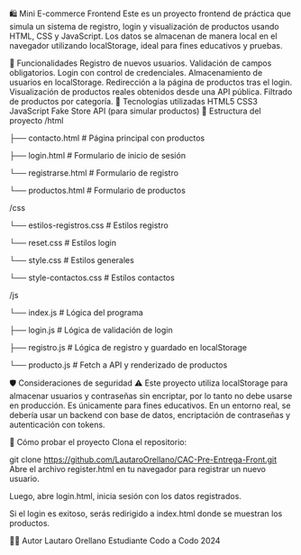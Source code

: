 🛍️ Mini E-commerce Frontend
Este es un proyecto frontend de práctica que simula un sistema de registro, login y visualización de productos usando HTML, CSS y JavaScript. Los datos se almacenan de manera local en el navegador utilizando localStorage, ideal para fines educativos y pruebas.

🚀 Funcionalidades
Registro de nuevos usuarios.
Validación de campos obligatorios.
Login con control de credenciales.
Almacenamiento de usuarios en localStorage.
Redirección a la página de productos tras el login.
Visualización de productos reales obtenidos desde una API pública.
Filtrado de productos por categoría.
🧰 Tecnologías utilizadas
HTML5
CSS3
JavaScript
Fake Store API (para simular productos)
📂 Estructura del proyecto
/html

├── contacto.html # Página principal con productos

├── login.html # Formulario de inicio de sesión

└── registrarse.html # Formulario de registro

└── productos.html # Formulario de productos

/css

└── estilos-registros.css # Estilos registro

└── reset.css # Estilos login

└── style.css # Estilos generales

└── style-contactos.css # Estilos contactos

/js

└── index.js # Lógica del programa

├── login.js # Lógica de validación de login

├── registro.js # Lógica de registro y guardado en localStorage

└── producto.js # Fetch a API y renderizado de productos

🛡️ Consideraciones de seguridad
⚠️ Este proyecto utiliza localStorage para almacenar usuarios y contraseñas sin encriptar, por lo tanto no debe usarse en producción.
Es únicamente para fines educativos. En un entorno real, se debería usar un backend con base de datos, encriptación de contraseñas y autenticación con tokens.

🧪 Cómo probar el proyecto
Clona el repositorio:

git clone https://github.com/LautaroOrellano/CAC-Pre-Entrega-Front.git
Abre el archivo register.html en tu navegador para registrar un nuevo usuario.

Luego, abre login.html, inicia sesión con los datos registrados.

Si el login es exitoso, serás redirigido a index.html donde se muestran los productos.

👨‍💻 Autor Lautaro Orellano Estudiante Codo a Codo 2024
